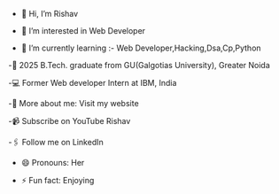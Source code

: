 - 👋 Hi, I’m Rishav

- 👀 I’m interested in Web Developer

- 🌱 I’m currently learning :- Web Developer,Hacking,Dsa,Cp,Python

-🏫 2025 B.Tech. graduate from GU(Galgotias University), Greater Noida

-💻 Former Web developer Intern at IBM, India

-🙋‍ More about me: Visit my website 

-📹 Subscribe on YouTube Rishav

-🖇 Follow me on LinkedIn

- 😄 Pronouns: Her

- ⚡ Fun fact: Enjoying
<!---
rishav152/rishav152 is a ✨ special ✨ repository because its `README.md` (this file) appears on your GitHub profile.
You can click the Preview link to take a look at your changes.
--->
